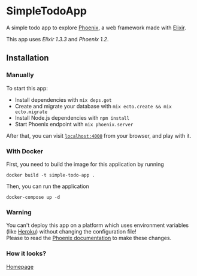 # SimpleTodoApp

A simple todo app to explore [Phoenix](https://phoenixframework.org), a web framework made with [Elixir](https://elixir-lang.org).

This app uses _Elixir 1.3.3_ and _Phoenix 1.2_.

## Installation

### Manually

To start this app:

  * Install dependencies with `mix deps.get`
  * Create and migrate your database with `mix ecto.create && mix ecto.migrate`
  * Install Node.js dependencies with `npm install`
  * Start Phoenix endpoint with `mix phoenix.server`

After that, you can visit [`localhost:4000`](http://localhost:4000) from your browser, and play with it.

### With Docker

First, you need to build the image for this application by running

`docker build -t simple-todo-app .`

Then, you can run the application

`docker-compose up -d`

### Warning

You can't deploy this app on a platform which uses environment variables (like [Heroku](http://heroku.com/)) without changing the configuration file!  
Please to read the [Phoenix documentation](http://www.phoenixframework.org/docs/heroku) to make these changes.

### How it looks?

[Homepage](https://pageshot.net/Nu13y70Rh5zFnJsp/localhost)
